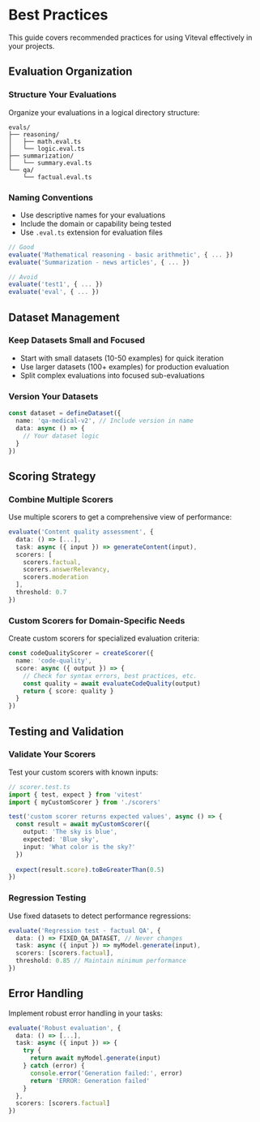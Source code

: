 # Best Practices

This guide covers recommended practices for using Viteval effectively in your projects.

## Evaluation Organization

### Structure Your Evaluations

Organize your evaluations in a logical directory structure:

```
evals/
├── reasoning/
│   ├── math.eval.ts
│   └── logic.eval.ts
├── summarization/
│   └── summary.eval.ts
└── qa/
    └── factual.eval.ts
```

### Naming Conventions

- Use descriptive names for your evaluations
- Include the domain or capability being tested
- Use `.eval.ts` extension for evaluation files

```ts
// Good
evaluate('Mathematical reasoning - basic arithmetic', { ... })
evaluate('Summarization - news articles', { ... })

// Avoid
evaluate('test1', { ... })
evaluate('eval', { ... })
```

## Dataset Management

### Keep Datasets Small and Focused

- Start with small datasets (10-50 examples) for quick iteration
- Use larger datasets (100+ examples) for production evaluation
- Split complex evaluations into focused sub-evaluations

### Version Your Datasets

```ts
const dataset = defineDataset({
  name: 'qa-medical-v2', // Include version in name
  data: async () => {
    // Your dataset logic
  }
})
```

## Scoring Strategy

### Combine Multiple Scorers

Use multiple scorers to get a comprehensive view of performance:

```ts
evaluate('Content quality assessment', {
  data: () => [...],
  task: async ({ input }) => generateContent(input),
  scorers: [
    scorers.factual,
    scorers.answerRelevancy,
    scorers.moderation
  ],
  threshold: 0.7
})
```

### Custom Scorers for Domain-Specific Needs

Create custom scorers for specialized evaluation criteria:

```ts
const codeQualityScorer = createScorer({
  name: 'code-quality',
  score: async ({ output }) => {
    // Check for syntax errors, best practices, etc.
    const quality = await evaluateCodeQuality(output)
    return { score: quality }
  }
})
```

## Testing and Validation

### Validate Your Scorers

Test your custom scorers with known inputs:

```ts
// scorer.test.ts
import { test, expect } from 'vitest'
import { myCustomScorer } from './scorers'

test('custom scorer returns expected values', async () => {
  const result = await myCustomScorer({
    output: 'The sky is blue',
    expected: 'Blue sky',
    input: 'What color is the sky?'
  })
  
  expect(result.score).toBeGreaterThan(0.5)
})
```

### Regression Testing

Use fixed datasets to detect performance regressions:

```ts
evaluate('Regression test - factual QA', {
  data: () => FIXED_QA_DATASET, // Never changes
  task: async ({ input }) => myModel.generate(input),
  scorers: [scorers.factual],
  threshold: 0.85 // Maintain minimum performance
})
```

## Error Handling

Implement robust error handling in your tasks:

```ts
evaluate('Robust evaluation', {
  data: () => [...],
  task: async ({ input }) => {
    try {
      return await myModel.generate(input)
    } catch (error) {
      console.error('Generation failed:', error)
      return 'ERROR: Generation failed'
    }
  },
  scorers: [scorers.factual]
})
```